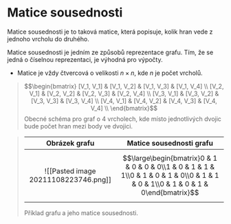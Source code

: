 # Matice sousednosti
Matice sousednosti je to taková matice, která popisuje, kolik hran vede z jednoho vrcholu do druhého.

Matice sousednosti je jedním ze způsobů reprezentace grafu. Tím, že se jedná o číselnou reprezentaci, je výhodná pro výpočty. 
- Matice je vždy čtvercová o velikosti $n\times n$, kde $n$ je počet vrcholů.

>$$\begin{bmatrix}
[V_1, V_1] & [V_1, V_2] & [V_1, V_3] & [V_1, V_4] \\
[V_2, V_1] & [V_2, V_2] & [V_2, V_3] & [V_2, V_4] \\
[V_3, V_1] & [V_3, V_2] & [V_3, V_3] & [V_3, V_4] \\
[V_4, V_1] & [V_4, V_2] & [V_4, V_3] & [V_4, V_4] \\
\end{bmatrix}$$
>Obecné schéma pro graf o 4 vrcholech, kde místo jednotlivých dvojic bude počet hran mezi body ve dvojici.

>|Obrázek grafu|Matice sousednosti grafu|
>|:--:|:--:|
>|![[Pasted image 20211108223746.png]]|$$\large\begin{bmatrix}0 & 1 & 0 & 0 & 0\\1 & 0 & 1 & 1 & 1\\0 & 1 & 0 & 1 & 0\\0 & 1 & 1 & 0 & 1\\0 & 1 & 0 & 1 & 0\end{bmatrix}$$|
>Příklad grafu a jeho matice sousednosti.